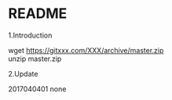README  
=======================================  
1.Introduction  

wget https://gitxxx.com/XXX/archive/master.zip  
unzip master.zip  

2.Update  

2017040401  none  

